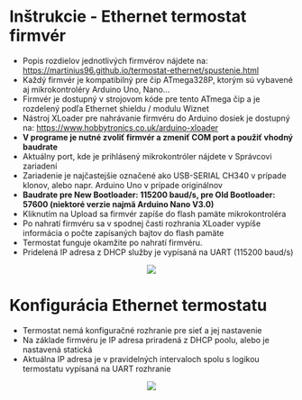 # Inštrukcie - Ethernet termostat firmvér
* Popis rozdielov jednotlivých firmvérov nájdete na: https://martinius96.github.io/termostat-ethernet/spustenie.html
* Každý firmvér je kompatibilný pre čip ATmega328P, ktorým sú vybavené aj mikrokontroléry Arduino Uno, Nano...
* Firmvér je dostupný v strojovom kóde pre tento ATmega čip a je rozdelený podľa Ethernet shieldu / modulu Wiznet
* Nástroj XLoader pre nahrávanie firmvéru do Arduino dosiek je dostupný na: https://www.hobbytronics.co.uk/arduino-xloader
* **V programe je nutné zvoliť firmvér a zmeniť COM port a použiť vhodný baudrate**
* Aktuálny port, kde je prihlásený mikrokontróler nájdete v Správcovi zariadení
* Zariadenie je najčastejšie označené ako USB-SERIAL CH340 v prípade klonov, alebo napr. Arduino Uno v prípade originálnov
* **Baudrate pre New Bootloader: 115200 baud/s, pre Old Bootloader: 57600 (niektoré verzie najmä Arduino Nano V3.0)**
* Kliknutím na Upload sa firmvér zapíše do flash pamäte mikrokontroléra
* Po nahratí firmvéru sa v spodnej časti rozhrania XLoader vypíše informácia o počte zapísaných bajtov do flash pamäte
* Termostat funguje okamžite po nahratí firmvéru.
* Pridelená IP adresa z DHCP služby je vypísaná na UART (115200 baud/s)

<p align="center">
  <img src="https://i.imgur.com/N1CHBoL.png" />
</p>

# Konfigurácia Ethernet termostatu
* Termostat nemá konfiguračné rozhranie pre sieť a jej nastavenie
* Na základe firmvéru je IP adresa priradená z DHCP poolu, alebo je nastavená statická
* Aktuálna IP adresa je v pravidelných intervaloch spolu s logikou termostatu vypísaná na UART rozhranie
<p align="center">
  <img src="https://i.imgur.com/r5jNZf5.png" />
</p>
